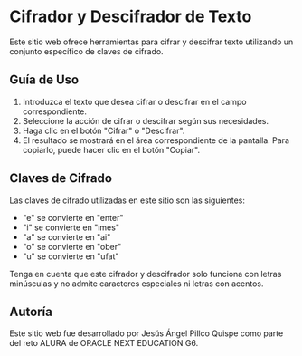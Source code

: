 # Cifrador y Descifrador de Texto

Este sitio web ofrece herramientas para cifrar y descifrar texto utilizando un conjunto específico de claves de cifrado.

## Guía de Uso

1. Introduzca el texto que desea cifrar o descifrar en el campo correspondiente.
2. Seleccione la acción de cifrar o descifrar según sus necesidades.
3. Haga clic en el botón "Cifrar" o "Descifrar".
4. El resultado se mostrará en el área correspondiente de la pantalla. Para copiarlo, puede hacer clic en el botón "Copiar".

## Claves de Cifrado

Las claves de cifrado utilizadas en este sitio son las siguientes:

- "e" se convierte en "enter"
- "i" se convierte en "imes"
- "a" se convierte en "ai"
- "o" se convierte en "ober"
- "u" se convierte en "ufat"

Tenga en cuenta que este cifrador y descifrador solo funciona con letras minúsculas y no admite caracteres especiales ni letras con acentos.

## Autoría

Este sitio web fue desarrollado por Jesús Ángel Pillco Quispe como parte del reto ALURA de ORACLE NEXT EDUCATION G6.